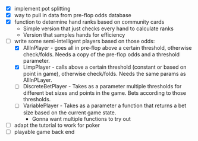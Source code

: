 - [x] implement pot splitting
- [x] way to pull in data from pre-flop odds database 
- [x] function to determine hand ranks based on community cards
  - Simple version that just checks every hand to calculate ranks
  - Version that samples hands for efficiency
- [ ] write some semi-intelligent players based on those odds:
  - [x] AllInPlayer - goes all in pre-flop above a certain threshold, otherwise check/folds.
  Needs a copy of the pre-flop odds and a threshold parameter.
  - [x] LimpPlayer - calls above a certain threshold (constant or based on point in game), otherwise check/folds. 
  Needs the same params as AllInPLayer.
  - [ ] DiscreteBetPlayer - Takes as a parameter multiple thresholds for different bet sizes and points in the game.
  Bets according to those thresholds.
  - [ ] VariablePlayer - Takes as a parameter a function that returns a bet size based on the current game state.
    - Gonna want multiple functions to try out
- [ ] adapt the tutorial to work for poker
- [ ] playable game back end